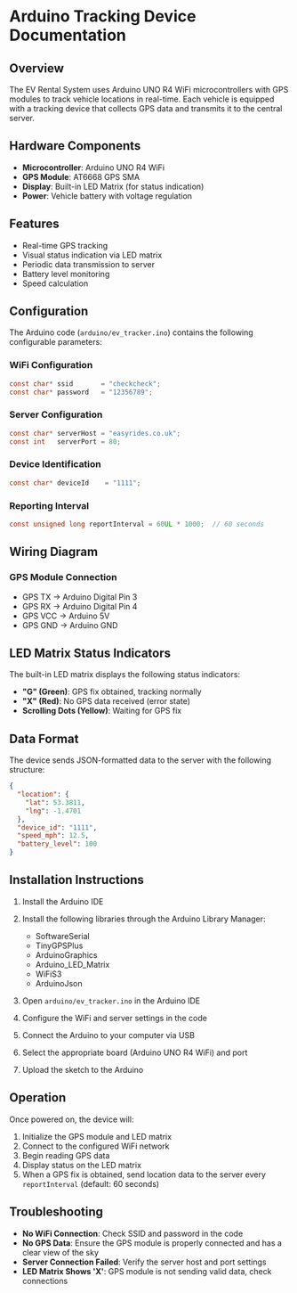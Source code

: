 # Arduino Tracking Device Documentation

## Overview

The EV Rental System uses Arduino UNO R4 WiFi microcontrollers with GPS modules to track vehicle locations in real-time. Each vehicle is equipped with a tracking device that collects GPS data and transmits it to the central server.

## Hardware Components

- **Microcontroller**: Arduino UNO R4 WiFi
- **GPS Module**: AT6668 GPS SMA
- **Display**: Built-in LED Matrix (for status indication)
- **Power**: Vehicle battery with voltage regulation

## Features

- Real-time GPS tracking
- Visual status indication via LED matrix
- Periodic data transmission to server
- Battery level monitoring
- Speed calculation

## Configuration

The Arduino code (`arduino/ev_tracker.ino`) contains the following configurable parameters:

### WiFi Configuration
```c
const char* ssid       = "checkcheck";
const char* password   = "12356789";
```

### Server Configuration
```c
const char* serverHost = "easyrides.co.uk";
const int   serverPort = 80;
```

### Device Identification
```c
const char* deviceId    = "1111";
```

### Reporting Interval
```c
const unsigned long reportInterval = 60UL * 1000;  // 60 seconds
```

## Wiring Diagram

### GPS Module Connection
- GPS TX → Arduino Digital Pin 3
- GPS RX → Arduino Digital Pin 4
- GPS VCC → Arduino 5V
- GPS GND → Arduino GND

## LED Matrix Status Indicators

The built-in LED matrix displays the following status indicators:

- **"G" (Green)**: GPS fix obtained, tracking normally
- **"X" (Red)**: No GPS data received (error state)
- **Scrolling Dots (Yellow)**: Waiting for GPS fix

## Data Format

The device sends JSON-formatted data to the server with the following structure:

```json
{
  "location": {
    "lat": 53.3811,
    "lng": -1.4701
  },
  "device_id": "1111",
  "speed_mph": 12.5,
  "battery_level": 100
}
```

## Installation Instructions

1. Install the Arduino IDE
2. Install the following libraries through the Arduino Library Manager:
   - SoftwareSerial
   - TinyGPSPlus
   - ArduinoGraphics
   - Arduino_LED_Matrix
   - WiFiS3
   - ArduinoJson

3. Open `arduino/ev_tracker.ino` in the Arduino IDE
4. Configure the WiFi and server settings in the code
5. Connect the Arduino to your computer via USB
6. Select the appropriate board (Arduino UNO R4 WiFi) and port
7. Upload the sketch to the Arduino

## Operation

Once powered on, the device will:
1. Initialize the GPS module and LED matrix
2. Connect to the configured WiFi network
3. Begin reading GPS data
4. Display status on the LED matrix
5. When a GPS fix is obtained, send location data to the server every `reportInterval` (default: 60 seconds)

## Troubleshooting

- **No WiFi Connection**: Check SSID and password in the code
- **No GPS Data**: Ensure the GPS module is properly connected and has a clear view of the sky
- **Server Connection Failed**: Verify the server host and port settings
- **LED Matrix Shows 'X'**: GPS module is not sending valid data, check connections 